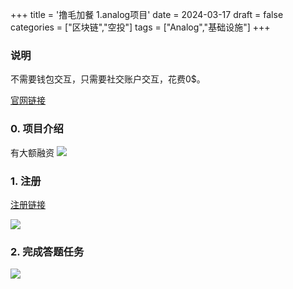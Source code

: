 +++
title = '撸毛加餐 1.analog项目'
date = 2024-03-17
draft = false
categories = ["区块链","空投"]
tags = ["Analog","基础设施"]
+++


### 说明
不需要钱包交互，只需要社交账户交互，花费0$。

[官网链接](https://swee.ps/UkBJBQ_mSrtqo)

### 0. 项目介绍
有大额融资
![](/airdrop/analog-rootdata.png)

### 1. 注册
[注册链接](https://swee.ps/UkBJBQ_mSrtqo)

![](/airdrop/analog-1.png)

### 2. 完成答题任务
![](/airdrop/analog-2.png)
